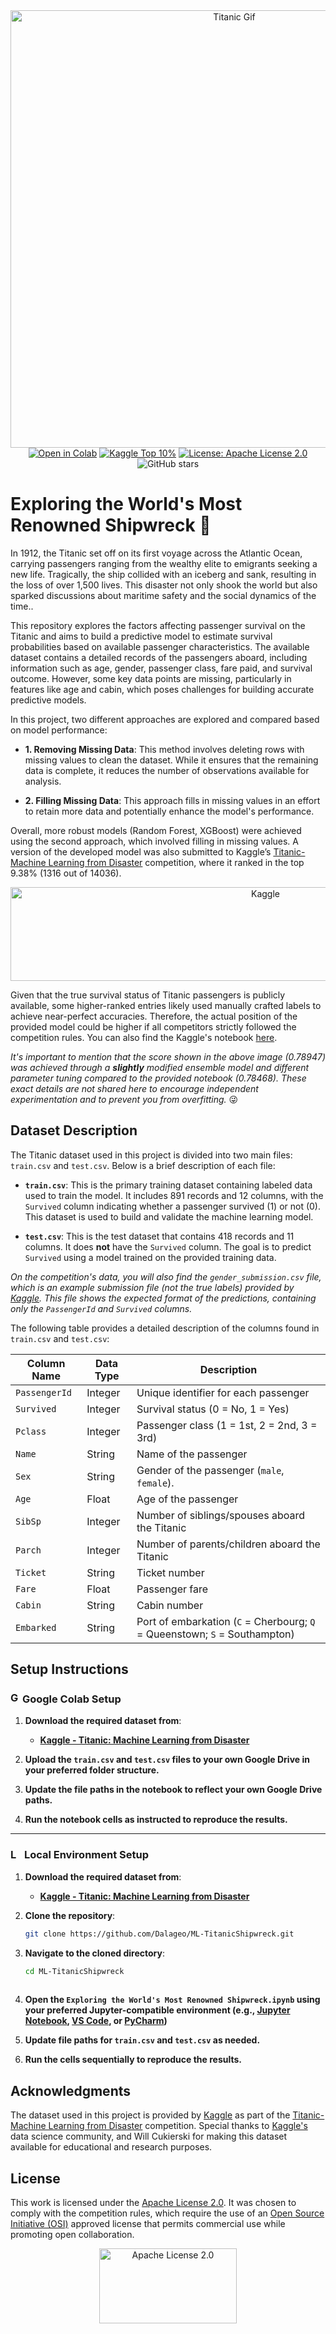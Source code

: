 <div align="center">
  <img src="https://github.com/user-attachments/assets/3f727ef5-2d2c-45ec-ab62-3e4a049e2168" alt="Titanic Gif" width="700"/>
</div>

<div align="center">
  <a href="https://colab.research.google.com/drive/1itTfyj5bdfKmYyCkwf01IpkzQuB4Nxm7?usp=sharing" target="_blank">
  <img src="https://colab.research.google.com/assets/colab-badge.svg" alt="Open in Colab"></a>
   <a href="https://www.kaggle.com/competitions/titanic/leaderboard" target="_blank">
  <img src="https://img.shields.io/badge/Kaggle-Top%2010%25-4CAF50" alt="Kaggle Top 10%"></a>
  <a href="https://github.com/Dalageo/ML-TitanicShipwreck/blob/main/LICENSE" target="_blank">
    <img src="https://img.shields.io/badge/License-Apache%202.0-D22128" alt="License: Apache License 2.0"></a>
  <img src="https://img.shields.io/github/stars/Dalageo/ML-TitanicShipwreck?style=social" alt="GitHub stars">
</div>

# Exploring the World's Most Renowned Shipwreck 🚢

In 1912, the Titanic set off on its first voyage across the Atlantic Ocean, carrying passengers ranging from the wealthy elite to emigrants seeking a new life. Tragically, the ship collided with an iceberg and sank, resulting in the loss of over 1,500 lives. This disaster not only shook the world but also sparked discussions about maritime safety and the social dynamics of the time..

This repository explores the factors affecting passenger survival on the Titanic and aims to build a predictive model to estimate survival probabilities based on available passenger characteristics. The available dataset contains a detailed records of the passengers aboard, including information such as age, gender, passenger class, fare paid, and survival outcome. However, some key data points are missing, particularly in features like age and cabin, which poses challenges for building accurate predictive models. 

In this project, two different approaches are explored and compared based on model performance:

- **1. Removing Missing Data**: This method involves deleting rows with missing values to clean the dataset. While it ensures that the remaining data is complete, it reduces the number of observations available for analysis.

- **2. Filling Missing Data**: This approach fills in missing values in an effort to retain more data and potentially enhance the model's performance.

Overall, more robust models (Random Forest, XGBoost) were achieved using the second approach, which involved filling in missing values. A version of the developed model was also submitted to Kaggle’s [Titanic-Machine Learning from Disaster](https://www.kaggle.com/competitions/titanic) competition, where it ranked in the top 9.38% (1316 out of 14036). 

<div align="center">
<img src="https://github.com/user-attachments/assets/0b991de5-3238-4b7f-96bd-99216d136574" alt="Kaggle" width = "800" height = "150"/>
</div>

Given that the true survival status of Titanic passengers is publicly available, some higher-ranked entries likely used manually crafted labels to achieve near-perfect accuracies. Therefore, the actual position of the provided model could be higher if all competitors strictly followed the competition rules. You can also find the Kaggle's notebook [here](https://www.kaggle.com/code/dalageo/exploring-the-world-s-most-renowned-shipwreck).

*It's important to mention that the score shown in the above image (0.78947) was achieved through a **slightly** modified ensemble model and different parameter tuning compared to the provided notebook (0.78468). These exact details are not shared here to encourage independent experimentation and to prevent you from overfitting.* 😜


## Dataset Description

The Titanic dataset used in this project is divided into two main files: `train.csv` and `test.csv`. Below is a brief description of each file:

- **`train.csv`**: This is the primary training dataset containing labeled data used to train the model. It includes 891 records and 12 columns, with the `Survived` column indicating whether a passenger survived (1) or not (0). This dataset is used to build and validate the machine learning model.
  
- **`test.csv`**: This is the test dataset that contains 418 records and 11 columns. It does **not** have the `Survived` column. The goal is to predict `Survived` using a model trained on the provided training data.

*On the competition's data, you will also find the `gender_submission.csv` file, which is an example submission file (not the true labels) provided by [Kaggle](https://www.kaggle.com/). This file shows the expected format of the predictions, containing only the `PassengerId` and `Survived` columns.*

The following table provides a detailed description of the columns found in `train.csv` and `test.csv`:

| Column Name    | Data Type   | Description                                                                 |
|----------------|-------------|-----------------------------------------------------------------------------|
| `PassengerId`  | Integer     | Unique identifier for each passenger                                        |
| `Survived`     | Integer     | Survival status (0 = No, 1 = Yes)                                           |
| `Pclass`       | Integer     | Passenger class (1 = 1st, 2 = 2nd, 3 = 3rd)                                 |
| `Name`         | String      | Name of the passenger                                                       |
| `Sex`          | String      | Gender of the passenger (`male`, `female`).                                 |
| `Age`          | Float       | Age of the passenger                                                        |
| `SibSp`        | Integer     | Number of siblings/spouses aboard the Titanic                               |
| `Parch`        | Integer     | Number of parents/children aboard the Titanic                               |
| `Ticket`       | String      | Ticket number                                                               |
| `Fare`         | Float       | Passenger fare                                                              |
| `Cabin`        | String      | Cabin number                                                                |  
| `Embarked`     | String      | Port of embarkation (`C` = Cherbourg; `Q` = Queenstown; `S` = Southampton)  |


## Setup Instructions

### <img src="https://upload.wikimedia.org/wikipedia/commons/d/d0/Google_Colaboratory_SVG_Logo.svg" alt="Google Colab Logo" width="15" height = "18"/> **Google Colab Setup**

1. **Download the required dataset from**:
   - **[Kaggle - Titanic: Machine Learning from Disaster](https://www.kaggle.com/competitions/titanic/data)**

2. **Upload the `train.csv` and `test.csv` files to your own Google Drive in your preferred folder structure.**

3. **Update the file paths in the notebook to reflect your own Google Drive paths.**  

4. **Run the notebook cells as instructed to reproduce the results.**

---

### <img src="https://github.com/user-attachments/assets/8d36d1a5-e9b1-40d1-97c9-3d4ca49e9c95" alt="Local PC" width="18" height = "16" /> **Local Environment Setup**

1. **Download the required dataset from**:
    - **[Kaggle - Titanic: Machine Learning from Disaster](https://www.kaggle.com/competitions/titanic/data)**

2. **Clone the repository**:
   ```sh
   git clone https://github.com/Dalageo/ML-TitanicShipwreck.git

3. **Navigate to the cloned directory**:
   ```sh
   cd ML-TitanicShipwreck
  
4. **Open the `Exploring the World's Most Renowned Shipwreck.ipynb` using your preferred Jupyter-compatible environment (e.g., [Jupyter Notebook](https://jupyter.org/), [VS Code](https://code.visualstudio.com/), or [PyCharm](https://www.jetbrains.com/pycharm/))**
   
5. **Update file paths for `train.csv` and `test.csv` as needed.**
   
6. **Run the cells sequentially to reproduce the results.**


## Acknowledgments

The dataset used in this project is provided by [Kaggle](https://kaggle.com/competitions/titanic) as part of the [Titanic-Machine Learning from Disaster](https://www.kaggle.com/competitions/titanic) competition. Special thanks to [Kaggle's](https://www.kaggle.com/) data science community, and Will Cukierski for making this dataset available for educational and research purposes.


## License

This work is licensed under the [Apache License 2.0](https://www.apache.org/licenses/LICENSE-2.0). It was chosen to comply with the competition rules, which require the use of an [Open Source Initiative (OSI)](https://opensource.org/) approved license that permits commercial use while promoting open collaboration.

<div align="center">
<a href="https://www.apache.org/licenses/LICENSE-2.0">
  <img src="https://github.com/user-attachments/assets/bcf30286-f8b7-488a-8300-ec2464090c33" alt="Apache License 2.0" width="220" height="120">
</a>
</div>






